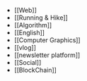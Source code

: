 - [[Web]]
- [[Running & Hike]]
- [[Algorithm]]
- [[English]]
- [[Computer Graphics]]
- [[vlog]]
- [[newsletter platform]]
- [[Social]]
- [[BlockChain]]